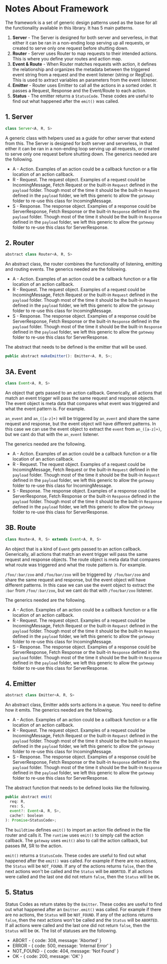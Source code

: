 # Notes About Framework

The framework is a set of generic design patterns used as the base for 
all the functionality available in this library. It has 5 main patterns.

 1. **Server** - The Server is designed for both server and serverless, 
    in that either it can be ran in a non-ending loop serving up all 
    requests, or created to serve only one request before shutting down.
 2. **Router** - Server uses Router to map requests to their intended 
    actions. This is where you define your routes and action map.
 3. **Event & Route** - When Router matches requests with action, it 
    defines the relationship and organizes the metadata between the 
    triggered event string from a request and the event listener 
    (string or RegExp). This is used to axtract variables an parameters
    from the event listener.
 4. **Emitter** - Router uses Emitter to call all the actions in a 
    sorted order. It passes a Request, Response and the Event/Route to 
    each action.
 5. **Status** - The emitter returns a `StatusCode`. These codes are 
    useful to find out what happened after the `emit()` was called. 

## 1. Server

```js
class Server<A, R, S>
```

A generic class with helpers used as a guide for other server that 
extend from this. The Server is designed for both server and serverless, 
in that either it can be ran in a non-ending loop serving up all 
requests, or created to serve only one request before shutting down. 
The generics needed are the following.

 - A - Action. Examples of an action could be a callback function or a 
   file location of an action callback.
 - R - Request. The request object. Examples of a request could be 
   IncomingMessage, Fetch Request or the built-in `Request` defined
   in the `payload` folder. Though most of the time it should be the 
   built-in `Request` defined in the `payload` folder, we left this 
   generic to allow the `gateway` folder to re-use this class for 
   IncomingMessage.
 - S - Response. The response object. Examples of a response could be 
   ServerResponse, Fetch Response or the built-in `Response` defined
   in the `payload` folder. Though most of the time it should be the 
   built-in `Response` defined in the `payload` folder, we left this 
   generic to allow the `gateway` folder to re-use this class for 
   ServerResponse.

## 2. Router

```js
abstract class Router<A, R, S>
```

An abstract class, the router combines the functionality of listening,
emitting and routing events. The generics needed are the following.

 - A - Action. Examples of an action could be a callback function or a 
   file location of an action callback.
 - R - Request. The request object. Examples of a request could be 
   IncomingMessage, Fetch Request or the built-in `Request` defined
   in the `payload` folder. Though most of the time it should be the 
   built-in `Request` defined in the `payload` folder, we left this 
   generic to allow the `gateway` folder to re-use this class for 
   IncomingMessage.
 - S - Response. The response object. Examples of a response could be 
   ServerResponse, Fetch Response or the built-in `Response` defined
   in the `payload` folder. Though most of the time it should be the 
   built-in `Response` defined in the `payload` folder, we left this 
   generic to allow the `gateway` folder to re-use this class for 
   ServerResponse.

The abstract that needs to be defined is the emitter that will be used. 

```js
public abstract makeEmitter(): Emitter<A, R, S>;
```

## 3A. Event

```js
class Event<A, R, S>
```

An object that gets passed to an action callback. Generically, all 
actions that match an event trigger will pass the same request and
response objects. The event object is meta data that compares what 
event was triggered and what the event pattern is. For example.

`an_event` and `an_([a-z]+)` will be triggered by `an_event` and
share the same request and response, but the event object will have
different patterns. In this case we can use the event object to 
extract the `event` from `an_([a-z]+)`, but we cant do that with 
the `an_event` listener. 

The generics needed are the following.

 - A - Action. Examples of an action could be a callback function or a 
   file location of an action callback.
 - R - Request. The request object. Examples of a request could be 
   IncomingMessage, Fetch Request or the built-in `Request` defined
   in the `payload` folder. Though most of the time it should be the 
   built-in `Request` defined in the `payload` folder, we left this 
   generic to allow the `gateway` folder to re-use this class for 
   IncomingMessage.
 - S - Response. The response object. Examples of a response could be 
   ServerResponse, Fetch Response or the built-in `Response` defined
   in the `payload` folder. Though most of the time it should be the 
   built-in `Response` defined in the `payload` folder, we left this 
   generic to allow the `gateway` folder to re-use this class for 
   ServerResponse.

## 3B. Route

```js
class Route<A, R, S> extends Event<A, R, S>
```

An object that is a kind of `Event` gets passed to an action callback. 
Generically, all actions that match an event trigger will pass the 
same request and response objects. The route object is meta data that 
compares what route was triggered and what the route pattern is. For 
example.

`/foo/:bar/zoo` and `/foo/bar/zoo` will be triggered by` /foo/bar/zoo` 
and share the same request and response, but the event object will 
have different patterns. In this case we can use the event object to 
extract the `:bar` from `/foo/:bar/zoo`, but we cant do that with 
`/foo/bar/zoo` listener.

The generics needed are the following.

 - A - Action. Examples of an action could be a callback function or a 
   file location of an action callback.
 - R - Request. The request object. Examples of a request could be 
   IncomingMessage, Fetch Request or the built-in `Request` defined
   in the `payload` folder. Though most of the time it should be the 
   built-in `Request` defined in the `payload` folder, we left this 
   generic to allow the `gateway` folder to re-use this class for 
   IncomingMessage.
 - S - Response. The response object. Examples of a response could be 
   ServerResponse, Fetch Response or the built-in `Response` defined
   in the `payload` folder. Though most of the time it should be the 
   built-in `Response` defined in the `payload` folder, we left this 
   generic to allow the `gateway` folder to re-use this class for 
   ServerResponse.

## 4. Emitter

```js
abstract class Emitter<A, R, S>
```

An abstract class, Emitter adds sorts actions in a queue. You need to 
define how it emits. The generics needed are the following.

 - A - Action. Examples of an action could be a callback function or a 
   file location of an action callback.
 - R - Request. The request object. Examples of a request could be 
   IncomingMessage, Fetch Request or the built-in `Request` defined
   in the `payload` folder. Though most of the time it should be the 
   built-in `Request` defined in the `payload` folder, we left this 
   generic to allow the `gateway` folder to re-use this class for 
   IncomingMessage.
 - S - Response. The response object. Examples of a response could be 
   ServerResponse, Fetch Response or the built-in `Response` defined
   in the `payload` folder. Though most of the time it should be the 
   built-in `Response` defined in the `payload` folder, we left this 
   generic to allow the `gateway` folder to re-use this class for 
   ServerResponse.

The abstract function that needs to be defined looks like the following.

```js
public abstract emit(
  req: R, 
  res: S, 
  event?: Event<A, R, S>,
  cache?: boolean
): Promise<StatusCode>;
```

The `buildtime` defines `emit()` to import an action file defined in the 
file router and calls it. The `runtime` uses `emit()` to simply call the 
action callback. The `gateway` uses `emit()` also to call the action 
callback, but passes IM, SR to the action.

`emit()` returns a `StatusCode`. These codes are useful to find out what 
happened after the `emit()` was called. For example if there are no 
actions, the `Status` will be `NOT_FOUND`. If any of the actions returns 
`false`, then the next actions won't be called and the `Status` will be 
`ABORTED`. If all actions were called and the last one did not return 
`false`, then the `Status` will be `OK`.

## 5. Status

Status Codes as return states by the `Emitter`. These codes are useful 
to find out what happened after an `Emitter.emit()` was called. For 
example if there are no actions, the `Status` will be `NOT_FOUND`. If 
any of the actions returns `false`, then the next actions won't be 
called and the `Status` will be `ABORTED`. If all actions were called 
and the last one did not return `false`, then the `Status` will be `OK`. 
The list of statuses are the following.

 - ABORT - { code: 308, message: 'Aborted' }
 - ERROR - { code: 500, message: 'Internal Error' }
 - NOT_FOUND - { code: 404, message: 'Not Found' }
 - OK - { code: 200, message: 'OK' }
